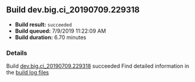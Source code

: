 ## Build dev.big.ci_20190709.229318
- **Build result:** `succeeded`
- **Build queued:** 7/9/2019 11:22:09 AM
- **Build duration:** 6.70 minutes
### Details
Build [dev.big.ci_20190709.229318](https://winappstudio.visualstudio.com/web/build.aspx?pcguid=a4ef43be-68ce-4195-a619-079b4d9834c2&builduri=vstfs%3a%2f%2f%2fBuild%2fBuild%2f29318) succeeded
Find detailed information in the [build log files](https://uwpctdiags.blob.core.windows.net/buildlogs/dev.big.ci_20190709.229318_logs.zip)

